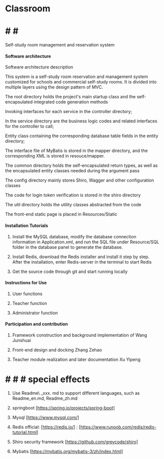 # Classroom



# # # #

Self-study room management and reservation system



#### Software architecture

Software architecture description

This system is a self-study room reservation and management system customized for schools and commercial self-study rooms. It is divided into multiple layers using the design pattern of MVC.



The root directory holds the project's main startup class and the self-encapsulated integrated code generation methods





Invoking interfaces for each service in the controller directory;

In the service directory are the business logic codes and related interfaces for the controller to call;

Entity class containing the corresponding database table fields in the entity directory;

The interface file of MyBatis is stored in the mapper directory, and the corresponding XML is stored in resouce/mapper.

The common directory holds the self-encapsulated return types, as well as the encapsulated entity classes needed during the argument pass

The config directory mainly stores Shiro, Wagger and other configuration classes

The code for login token verification is stored in the shiro directory

The util directory holds the utility classes abstracted from the code



The front-end static page is placed in Resources/Static

#### Installation Tutorials



1. Install the MySQL database, modify the database connection information in Application.xml, and run the SQL file under Resource/SQL folder in the database panel to generate the database.

2. Install Redis, download the Redis installer and install it step by step. After the installation, enter Redis-server in the terminal to start Redis

3. Get the source code through git and start running locally



#### Instructions for Use



1. User functions

2. Teacher function

3. Administrator function



#### Participation and contribution



1. Framework construction and background implementation of Wang Junshuai

2. Front-end design and docking Zhang Zehao

3. Teacher module realization and later documentation Xu Yipeng





# # # # special effects



1. Use Readme\ _xxx. md to support different languages, such as Readme\_en.md, Readme\_zh.md

2. springboot [https://spring.io/projects/spring-boot]

3. Mysql [https://www.mysql.com/]

4. Redis official: [https://redis.io/] : [https://www.runoob.com/redis/redis-tutorial.html]

5. Shiro security framework [https://github.com/greycode/shiro]

6. Mybatis [https://mybatis.org/mybatis-3/zh/index.html]